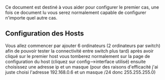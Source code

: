 Ce document est destiné à vous aider pour configurer le premier cas, une fois ce document lu vous serez normalement capable de configurer n'importe quel autre cas.

## Configuration des Hosts
Vous allez commencer par ajouter 6 ordinateurs (2 ordinateurs par switch) afin de pouvoir tester la connectivité entre switch plus tard)
après avoir cliqué sur le premier host vous tomberez normalement sur la page de configuration du host (cliquez sur config-->interface utilisé) 
ensuite choisissez une adresse ip et un masque (pour des raisons d'efficacité j'ai juste choisi l'adresse 192.168.0.6 et un masque /24 donc 255.255.255.0)
